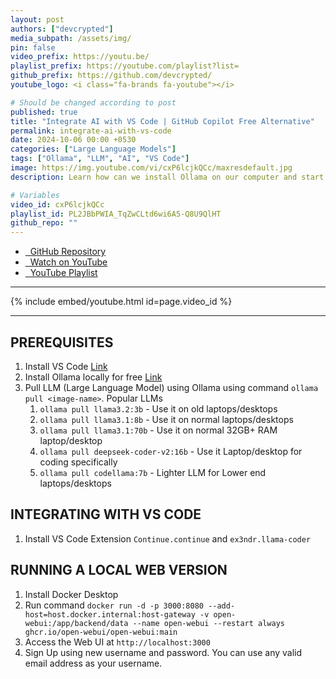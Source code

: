```yaml
---
layout: post
authors: ["devcrypted"]
media_subpath: /assets/img/
pin: false
video_prefix: https://youtu.be/
playlist_prefix: https://youtube.com/playlist?list=
github_prefix: https://github.com/devcrypted/
youtube_logo: <i class="fa-brands fa-youtube"></i>

# Should be changed according to post
published: true
title: "Integrate AI with VS Code | GitHub Copilot Free Alternative"
permalink: integrate-ai-with-vs-code
date: 2024-10-06 00:00 +0530
categories: ["Large Language Models"]
tags: ["Ollama", "LLM", "AI", "VS Code"]
image: https://img.youtube.com/vi/cxP6lcjkQCc/maxresdefault.jpg
description: Learn how can we install Ollama on our computer and start using popular LLM (Large Language Models) locally for free. We will also learn how can we integrate it with VS Code to speed up our development and make it less error prone by using AI as our code assistant

# Variables
video_id: cxP6lcjkQCc
playlist_id: PL2JBbPWIA_TqZwCLtd6wi6A5-Q8U9QlHT
github_repo: ""
---
```


- [<i class="fa-brands fa-github"></i> &nbsp; GitHub Repository]({{page.github_prefix}}{{page.github_repo}})
- [<i class="fa-brands fa-youtube"></i> &nbsp; Watch on YouTube]({{page.video_prefix}}{{page.video_id}})
- [<i class="fa-solid fa-list"></i> &nbsp; YouTube Playlist]({{page.playlist_prefix}}{{page.playlist_id}})

---

{% include embed/youtube.html id=page.video_id %}

---

## PREREQUISITES

1. Install VS Code [Link](https://code.visualstudio.com/)
2. Install Ollama locally for free [Link](https://ollama.com/)
3. Pull LLM (Large Language Model) using Ollama using command ```ollama pull <image-name>```. Popular LLMs
   1. ```ollama pull llama3.2:3b```  - Use it on old laptops/desktops
   2. ```ollama pull llama3.1:8b```  - Use it on normal laptops/desktops
   3. ```ollama pull llama3.1:70b```  - Use it on normal 32GB+ RAM laptop/desktop
   4. ```ollama pull deepseek-coder-v2:16b```  - Use it Laptop/desktop for coding specifically
   5. ```ollama pull codellama:7b```  - Lighter LLM for Lower end laptops/desktops

## INTEGRATING WITH VS CODE

1. Install VS Code Extension ```Continue.continue``` and ```ex3ndr.llama-coder```

## RUNNING A LOCAL WEB VERSION

1. Install Docker Desktop
2. Run command ```docker run -d -p 3000:8080 --add-host=host.docker.internal:host-gateway -v open-webui:/app/backend/data --name open-webui --restart always ghcr.io/open-webui/open-webui:main```
3. Access the Web UI at ```http://localhost:3000```
4. Sign Up using new username and password. You can use any valid email address as your username.
